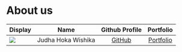 # About us

Display | Name | Github Profile | Portfolio 
--------|:----:|:--------------:|:---------:
![](https://www.google.com/url?sa=i&url=https%3A%2F%2Fwww.detik.com%2Fedu%2Fedutainment%2Fd-6761377%2Fblak-blakan-judha-siswa-sma-pradita-dirgantara-yang-diterima-11-kampus-luar-negeri&psig=AOvVaw1BQ3wU1pFhYGxi0EuDmLOq&ust=1741317092826000&source=images&cd=vfe&opi=89978449&ved=0CBQQjRxqFwoTCLiFj-m99IsDFQAAAAAdAAAAABAE) | Judha Hoka Wishika | [GitHub](https://www.google.com/url?sa=i&url=https%3A%2F%2Fwww.detik.com%2Fedu%2Fedutainment%2Fd-6761377%2Fblak-blakan-judha-siswa-sma-pradita-dirgantara-yang-diterima-11-kampus-luar-negeri&psig=AOvVaw1BQ3wU1pFhYGxi0EuDmLOq&ust=1741317092826000&source=images&cd=vfe&opi=89978449&ved=0CBQQjRxqFwoTCLiFj-m99IsDFQAAAAAdAAAAABAE) | [Portfolio](https://www.linkedin.com/in/judha-hoka-wishika-13b567233/)